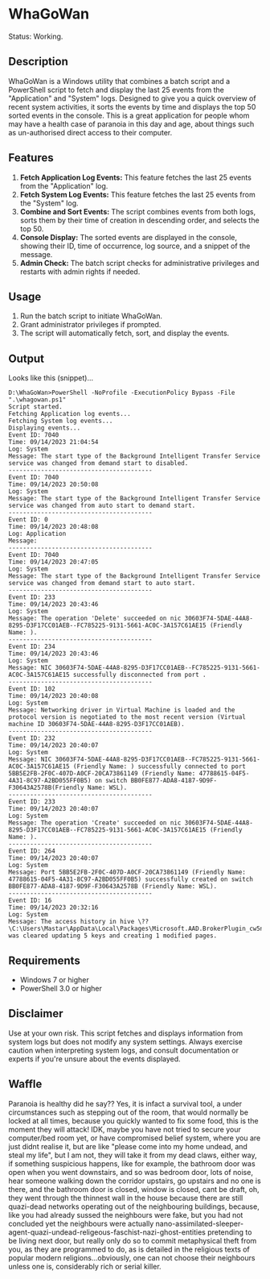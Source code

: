 # WhaGoWan
Status: Working.

## Description
WhaGoWan is a Windows utility that combines a batch script and a PowerShell script to fetch and display the last 25 events from the "Application" and "System" logs. Designed to give you a quick overview of recent system activities, it sorts the events by time and displays the top 50 sorted events in the console. This is a great application for people whom may have a health case of paranoia in this day and age, about things such as un-authorised direct access to their computer.

## Features

1. **Fetch Application Log Events:** This feature fetches the last 25 events from the "Application" log.
2. **Fetch System Log Events:** This feature fetches the last 25 events from the "System" log.
3. **Combine and Sort Events:** The script combines events from both logs, sorts them by their time of creation in descending order, and selects the top 50.
4. **Console Display:** The sorted events are displayed in the console, showing their ID, time of occurrence, log source, and a snippet of the message.
5. **Admin Check:** The batch script checks for administrative privileges and restarts with admin rights if needed.

## Usage

1. Run the batch script to initiate WhaGoWan.
2. Grant administrator privileges if prompted.
3. The script will automatically fetch, sort, and display the events.

## Output
Looks like this (snippet)...
```
D:\WhaGoWan>PowerShell -NoProfile -ExecutionPolicy Bypass -File ".\whagowan.ps1"
Script started.
Fetching Application log events...
Fetching System log events...
Displaying events...
Event ID: 7040
Time: 09/14/2023 21:04:54
Log: System
Message: The start type of the Background Intelligent Transfer Service service was changed from demand start to disabled.
----------------------------------------
Event ID: 7040
Time: 09/14/2023 20:50:08
Log: System
Message: The start type of the Background Intelligent Transfer Service service was changed from auto start to demand start.
----------------------------------------
Event ID: 0
Time: 09/14/2023 20:48:08
Log: Application
Message:
----------------------------------------
Event ID: 7040
Time: 09/14/2023 20:47:05
Log: System
Message: The start type of the Background Intelligent Transfer Service service was changed from demand start to auto start.
----------------------------------------
Event ID: 233
Time: 09/14/2023 20:43:46
Log: System
Message: The operation 'Delete' succeeded on nic 30603F74-5DAE-44A8-8295-D3F17CC01AEB--FC785225-9131-5661-AC0C-3A157C61AE15 (Friendly Name: ).
----------------------------------------
Event ID: 234
Time: 09/14/2023 20:43:46
Log: System
Message: NIC 30603F74-5DAE-44A8-8295-D3F17CC01AEB--FC785225-9131-5661-AC0C-3A157C61AE15 successfully disconnected from port .
----------------------------------------
Event ID: 102
Time: 09/14/2023 20:40:08
Log: System
Message: Networking driver in Virtual Machine is loaded and the protocol version is negotiated to the most recent version (Virtual machine ID 30603F74-5DAE-44A8-8295-D3F17CC01AEB).
----------------------------------------
Event ID: 232
Time: 09/14/2023 20:40:07
Log: System
Message: NIC 30603F74-5DAE-44A8-8295-D3F17CC01AEB--FC785225-9131-5661-AC0C-3A157C61AE15 (Friendly Name: ) successfully connected to port 5BB5E2FB-2F0C-407D-A0CF-20CA73861149 (Friendly Name: 47788615-04F5-4A31-8C97-A2BD055FF0B5) on switch BB0FE877-ADA8-4187-9D9F-F30643A2578B(Friendly Name: WSL).
----------------------------------------
Event ID: 233
Time: 09/14/2023 20:40:07
Log: System
Message: The operation 'Create' succeeded on nic 30603F74-5DAE-44A8-8295-D3F17CC01AEB--FC785225-9131-5661-AC0C-3A157C61AE15 (Friendly Name: ).
----------------------------------------
Event ID: 264
Time: 09/14/2023 20:40:07
Log: System
Message: Port 5BB5E2FB-2F0C-407D-A0CF-20CA73861149 (Friendly Name: 47788615-04F5-4A31-8C97-A2BD055FF0B5) successfully created on switch BB0FE877-ADA8-4187-9D9F-F30643A2578B (Friendly Name: WSL).
----------------------------------------
Event ID: 16
Time: 09/14/2023 20:32:16
Log: System
Message: The access history in hive \??\C:\Users\Mastar\AppData\Local\Packages\Microsoft.AAD.BrokerPlugin_cw5n1h2txyewy\Settings\settings.dat was cleared updating 5 keys and creating 1 modified pages.
```


## Requirements

- Windows 7 or higher
- PowerShell 3.0 or higher

## Disclaimer

Use at your own risk. This script fetches and displays information from system logs but does not modify any system settings. Always exercise caution when interpreting system logs, and consult documentation or experts if you're unsure about the events displayed.

## Waffle
Paranoia is healthy did he say?? Yes, it is infact a survival tool,  a under circumstances such as stepping out of the room, that would normally be locked at all times, because you quickly wanted to fix some food, this is the moment they will attack! IDK, maybe you have not tried to secure your computer/bed room yet, or have compromised belief system, where you are just didnt realise it, but are like "please come into my home undead, and steal my life", but I am not, they will take it from my dead claws, either way, if something suspicious happens, like for example, the bathroom door was open when you went downstairs, and so was bedroom door, lots of noise, hear someone walking down the corridor upstairs, go upstairs and no one is there, and the bathroom door is closed, window is closed, cant be draft, oh, they went through the thinnest wall in the house because there are still quazi-dead networks operating out of the neighbouring buildings, because, like you had already sussed the neighbours were fake, but you had not concluded yet the neighbours were actually nano-assimilated-sleeper-agent-quazi-undead-religeous-faschist-nazi-ghost-entities pretending to be living next door, but really only do so to commit metaphysical theft from you, as they are programmed to do, as is detailed in the religious texts of popular modern religions...obviously, one can not choose their neighbours unless one is, considerably rich or serial killer. 
